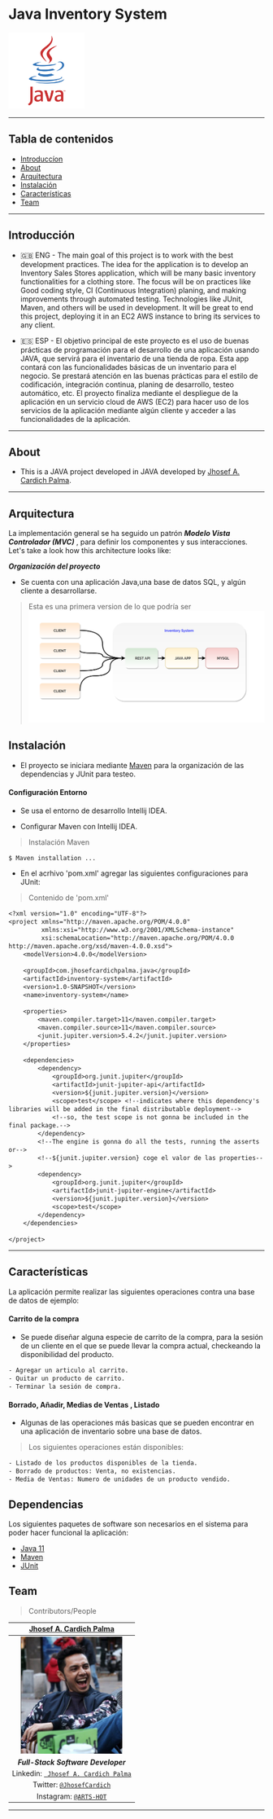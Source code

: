 
#  Java Inventory System
<img src="documentation/java-logo.svg" width="150" height="150"/>

---

##  Tabla de contenidos


- [Introduccíon](#Introducción)
- [About](#About )
- [Arquitectura](#Arquitectura)
- [Instalación](#instalación)
- [Características](#Características)
- [Team](#team)




---

 
## Introducción

-  🇬🇧 ENG - The main goal of this project is to work with the 
best development practices. The idea for the application is to develop
 an Inventory Sales Stores application, which will be many basic
 inventory functionalities for a clothing store. The focus will be on practices like Good coding style,
  CI (Continuous Integration) planing, and making improvements through automated testing. Technologies like JUnit, Maven, and others will be used in development. It will be great to end this project, deploying it in an EC2 AWS instance to bring its services to any client.
              
  - 🇪🇸 ESP - El objetivo principal de este proyecto es el uso de buenas prácticas de programación para el desarrollo de una aplicación usando JAVA, que servirá 
  para el inventario de una tienda  de ropa. Esta app contará con las funcionalidades básicas de un inventario para el negocio.
 Se prestará atención en las buenas prácticas para el estilo de codificación, integración continua, planing de desarrollo,
  testeo automático, etc.  El proyecto finaliza mediante el despliegue de la aplicación en un servicio cloud de AWS (EC2) 
  para hacer uso de los servicios de la aplicación mediante algún cliente y acceder a las funcionalidades de la aplicación.
 
---
 ## About

  -  This is a JAVA project developed in JAVA developed by [Jhosef A. Cardich Palma](https://www.linkedin.com/in/jhosef-anderson-cardich-palma-74765788/). 
     
 
 ---
## Arquitectura

La implementación general se ha seguido un patrón ***Modelo Vista Controlador (MVC)*** , para definir los componentes y sus interacciones. 
Let's take a look how this architecture looks like:

 ***Organización del proyecto***
- Se cuenta con una aplicación Java,una base de datos SQL, y algún cliente a desarrollarse. 
> Esta es una primera version de lo que podría ser 
 ![Project  Architecture](documentation/img-inventory-system.png)


## Instalación

 - El proyecto se iniciara mediante [Maven](https://maven.apache.org/) para la organización de las dependencias y JUnit para testeo.

 #### Configuración Entorno
-  Se usa el entorno de desarrollo Intellij IDEA.

 - Configurar Maven con Intellij IDEA. 
> Instalación Maven
```
$ Maven installation ... 
 ```

- En el acrhivo 'pom.xml' agregar las siguientes configuraciones para JUnit:

> Contenido de 'pom.xml'
```
<?xml version="1.0" encoding="UTF-8"?>
<project xmlns="http://maven.apache.org/POM/4.0.0"
         xmlns:xsi="http://www.w3.org/2001/XMLSchema-instance"
         xsi:schemaLocation="http://maven.apache.org/POM/4.0.0 http://maven.apache.org/xsd/maven-4.0.0.xsd">
    <modelVersion>4.0.0</modelVersion>

    <groupId>com.jhosefcardichpalma.java</groupId>
    <artifactId>inventory-system</artifactId>
    <version>1.0-SNAPSHOT</version>
    <name>inventory-system</name>

    <properties>
        <maven.compiler.target>11</maven.compiler.target>
        <maven.compiler.source>11</maven.compiler.source>
        <junit.jupiter.version>5.4.2</junit.jupiter.version>
    </properties>

    <dependencies>
        <dependency>
            <groupId>org.junit.jupiter</groupId>
            <artifactId>junit-jupiter-api</artifactId>
            <version>${junit.jupiter.version}</version>
            <scope>test</scope> <!--indicates where this dependency's libraries will be added in the final distributable deployment-->
            <!--so, the test scope is not gonna be included in the final package.-->
        </dependency>
        <!--The engine is gonna do all the tests, running the asserts or-->
        <!--${junit.jupiter.version} coge el valor de las properties-->
        <dependency>
            <groupId>org.junit.jupiter</groupId>
            <artifactId>junit-jupiter-engine</artifactId>
            <version>${junit.jupiter.version}</version>
            <scope>test</scope>
        </dependency>
    </dependencies>

</project>
 ```
---
 

## Características

La aplicación permite realizar las siguientes operaciones contra una base de datos de ejemplo: 


#### Carrito de la compra 
- Se puede diseñar alguna especie de carrito de la compra, para la sesión de un cliente en el que se puede llevar la compra actual, checkeando la disponibilidad del producto.

````
- Agregar un articulo al carrito.
- Quitar un producto de carrito.
- Terminar la sesión de compra.
````

#### Borrado, Añadir, Medias de Ventas , Listado 
- Algunas de las operaciones más basicas que se pueden encontrar en una aplicación de inventario sobre una base de datos.

> Los siguientes operaciones están disponibles:

````
- Listado de los productos disponibles de la tienda.
- Borrado de productos: Venta, no existencias.
- Media de Ventas: Numero de unidades de un producto vendido.

````

## Dependencias

Los siguientes paquetes de software son necesarios en el sistema para poder hacer funcional la aplicación:
- [Java 11](https://www.oracle.com/es/java/)
- [Maven](https://maven.apache.org/)
- [JUnit](https://junit.org/junit5/)



## Team
> Contributors/People

| <a href="https://www.linkedin.com/in/jhosef-anderson-cardich-palma-74765788/" target="_blank">**Jhosef A. Cardich Palma**</a> | 
| :---: |
|  <a href="https://www.linkedin.com/in/jhosef-anderson-cardich-palma-74765788/" target="_blank"><img src="documentation/profile_pic.png" width="200" height="230" /></a>   |
|***Full-Stack Software Developer***|
| Linkedin:   <a href="https://www.linkedin.com/in/jhosef-anderson-cardich-palma-74765788/" target="_blank">` Jhosef A. Cardich Palma`</a>| 
| Twitter: <a href="http://twitter.com/jhosefcardich" target="_blank">`@JhosefCardich`</a>| 
|Instagram: <a href="http://instagram.com/arts_hot" target="_blank">`@ARTS-HOT`</a>






---


